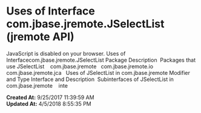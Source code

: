 # Uses of Interface com.jbase.jremote.JSelectList (jremote API)

JavaScript is disabled on your browser. Uses of Interfacecom.jbase.jremote.JSelectList Package Description  Packages that use JSelectList    com.jbase.jremote   com.jbase.jremote.io   com.jbase.jremote.jca   Uses of JSelectList in com.jbase.jremote Modifier and Type Interface and Description  Subinterfaces of JSelectList in com.jbase.jremote    inte  

**Created At:** 9/25/2017 11:39:59 AM  
**Updated At:** 4/5/2018 8:55:35 PM  

